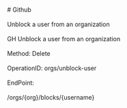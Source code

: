 <br>#     Github</br>
<br>Unblock a user from an organization</br>
<br>GH Unblock a user from an organization</br>
<br>Method: Delete</br>
<br>OperationID: orgs/unblock-user</br>
<br>EndPoint:</br>
<br>/orgs/{org}/blocks/{username}</br>
